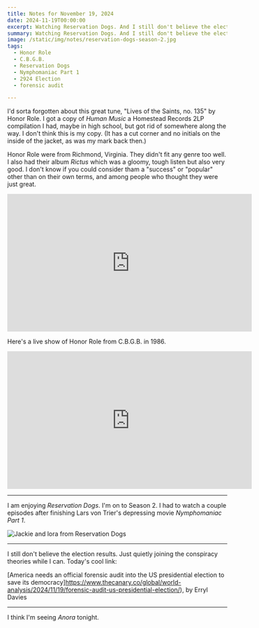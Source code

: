 ```yaml
---
title: Notes for November 19, 2024
date: 2024-11-19T00:00:00
excerpt: Watching Reservation Dogs. And I still don't believe the election results. Just quietly joining the conspiracy theories while I can.
summary: Watching Reservation Dogs. And I still don't believe the election results. Just quietly joining the conspiracy theories while I can.
image: /static/img/notes/reservation-dogs-season-2.jpg
tags:
  - Honor Role
  - C.B.G.B.
  - Reservation Dogs
  - Nymphomaniac Part 1
  - 2924 Election
  - forensic audit

---
```


I'd sorta forgotten about this great tune, "Lives of the Saints, no. 135" by Honor Role. I got a copy of _Human Music_ a Homestead Records 2LP compilation I had, maybe in high school, but got rid of somewhere along the way. I don't think this is my copy. (It has a cut corner and no initials on the inside of the jacket, as was my mark back then.)

Honor Role were from Richmond, Virginia. They didn't fit any genre too well. I also had their album _Rictus_ which was a gloomy, tough listen but also very good. I don't know if you could consider tham a "success" or "popular" other than on their own terms, and among people who thought they were just great.

<iframe width="560" height="315" src="https://www.youtube.com/embed/qjDr0RkTCT8?si=CVuu72CjavyqvphE" title="YouTube video player" frameborder="0" allow="accelerometer; autoplay; clipboard-write; encrypted-media; gyroscope; picture-in-picture; web-share" referrerpolicy="strict-origin-when-cross-origin" allowfullscreen></iframe>

Here's a live show of Honor Role from C.B.G.B. in 1986.

<iframe width="560" height="315" src="https://www.youtube.com/embed/CR15gw-10Ic?si=yypq5ZEOmbSfjNwK" title="YouTube video player" frameborder="0" allow="accelerometer; autoplay; clipboard-write; encrypted-media; gyroscope; picture-in-picture; web-share" referrerpolicy="strict-origin-when-cross-origin" allowfullscreen></iframe>

-----

I am enjoying _Reservation Dogs_. I'm on to Season 2. I had to watch a couple episodes after finishing Lars von Trier's depressing movie _Nymphomaniac Part 1_.

![Jackie and lora from Reservation Dogs](/static/img/notes/reservation-dogs-season-2.jpg)

-----

I still don't believe the election results. Just quietly joining the conspiracy theories while I can. Today's cool link:

[America needs an official forensic audit into the US presidential election to save its democracy]https://www.thecanary.co/global/world-analysis/2024/11/19/forensic-audit-us-presidential-election/), by Erryl Davies

-----

I think I'm seeing _Anora_ tonight.